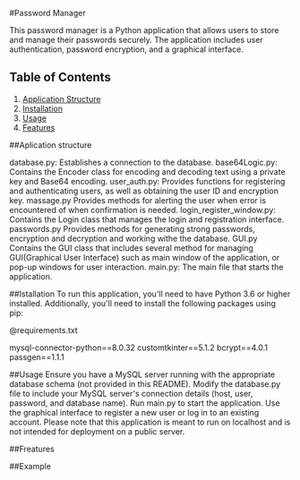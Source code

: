 #Password Manager

This password manager is a Python application that allows users to store and manage their passwords securely.
The application includes user authentication, password encryption, and a graphical interface.

## Table of Contents
1. [Application Structure](#application-structure)
2. [Installation](#installation)
3. [Usage](#usage)
4. [Features](#features)

##Aplication structure

database.py: Establishes a connection to the database.
base64Logic.py: Contains the Encoder class for encoding and decoding text using a private key and Base64 encoding.
user_auth.py: Provides functions for registering and authenticating users, as well as obtaining the user ID and encryption key.
massage.py Provides methods for alerting the user when error is encountered of when confirmation is needed.
login_register_window.py: Contains the Login class that manages the login and registration interface.
passwords.py Provides methods for generating strong passwords, encryption and decryption and working withe the database.
GUI.py Contains the GUI class that includes several method for managing GUI(Graphical User Interface) such as main window of the application,
or pop-up windows for user interaction.
main.py: The main file that starts the application.



##Istallation
To run this application, you'll need to have Python 3.6 or higher installed. Additionally, you'll need to install the following packages using pip:


@requirements.txt

mysql-connector-python==8.0.32
customtkinter==5.1.2
bcrypt==4.0.1
passgen==1.1.1


##Usage
Ensure you have a MySQL server running with the appropriate database schema (not provided in this README).
Modify the database.py file to include your MySQL server's connection details (host, user, password, and database name).
Run main.py to start the application.
Use the graphical interface to register a new user or log in to an existing account.
Please note that this application is meant to run on localhost and is not intended for deployment on a public server.


##Freatures


##Example
